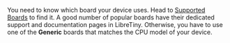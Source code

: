 You need to know which board your device uses. Head to [Supported Boards](../status/supported.md) to find it. A good number of popular boards have their dedicated support and documentation pages in LibreTiny. Otherwise, you have to use one of the **Generic** boards that matches the CPU model of your device.

